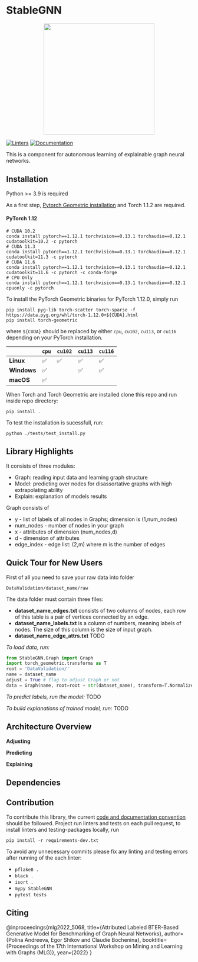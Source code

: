 # StableGNN

<p align="center">
  <img src="https://github.com/anpolol/StableGNN/blob/main/docs/stable_gnn.png?raw=true" width="300px"> 
</p>


[![Linters](https://github.com/anpolol/StableGNN/actions/workflows/linters.yml/badge.svg)](https://github.com/anpolol/StableGNN/actions/workflows/testing.yml)
[![Documentation](https://github.com/anpolol/StableGNN/actions/workflows/gh_pages.yml/badge.svg)](https://anpolol.github.io/StableGNN/index.html)

This is a component for autonomous learning of explainable graph neural networks.


## Installation
Python >= 3.9 is required

As a first step, [Pytorch Geometric installation](https://github.com/pyg-team/pytorch_geometric/) and Torch 1.1.2 are required.

#### PyTorch 1.12

```
# CUDA 10.2
conda install pytorch==1.12.1 torchvision==0.13.1 torchaudio==0.12.1 cudatoolkit=10.2 -c pytorch
# CUDA 11.3
conda install pytorch==1.12.1 torchvision==0.13.1 torchaudio==0.12.1 cudatoolkit=11.3 -c pytorch
# CUDA 11.6
conda install pytorch==1.12.1 torchvision==0.13.1 torchaudio==0.12.1 cudatoolkit=11.6 -c pytorch -c conda-forge
# CPU Only
conda install pytorch==1.12.1 torchvision==0.13.1 torchaudio==0.12.1 cpuonly -c pytorch
```

To install the PyTorch Geometric binaries for PyTorch 1.12.0, simply run


```
pip install pyg-lib torch-scatter torch-sparse -f https://data.pyg.org/whl/torch-1.12.0+${CUDA}.html
pip install torch-geometric
```

where `${CUDA}` should be replaced by either `cpu`, `cu102`, `cu113`, or `cu116` depending on your PyTorch installation.

|             | `cpu` | `cu102` | `cu113` | `cu116` |
|-------------|-------|---------|---------|---------|
| **Linux**   | ✅    | ✅      | ✅      | ✅      |
| **Windows** | ✅    |         | ✅      | ✅      |
| **macOS**   | ✅    |         |         |         |


When Torch and Torch Geometric are installed clone this repo and run inside repo directory:

```
pip install . 
```

To test the installation is sucessfull, run: 

```
python ./tests/test_install.py
```

## Library Highlights
It consists of three modules:
* Graph: reading input data and learning graph structure
* Model: predicting over nodes for disassortative graphs with high extrapolating ability 
* Explain: explanation of models results

Graph consists of 
* y - list of labels of all nodes in Graphs; dimension is (1,num_nodes)
* num_nodes - number of nodes in your graph
* x - attributes of dimension (num_nodes,d)
* d - dimension of attributes
* edge_index - edge list: (2,m) where m is the number of edges



## Quick Tour for New Users
First of all you need to save your raw data into folder 
```
DataValidation/dataset_name/raw
```
The data folder must contain three files: 

* **dataset_name_edges.txt** consists of two columns of nodes, each row of this table is a pair of vertices connected by an edge.
* **dataset_name_labels.txt** is a column of numbers, meaning labels of nodes. The size of this column is the size of input graph.
* **dataset_name_edge_attrs.txt** TODO


_To load data, run:_
```python
from StableGNN.Graph import Graph
import torch_geometric.transforms as T
root = 'DataValidation/'
name = dataset_name
adjust = True # flag to adjust Graph or not
data = Graph(name, root=root + str(dataset_name), transform=T.NormalizeFeatures(), adjust_flag=adjust)[0]
```
 
_To predict labels, run the model:_
TODO

_To build explanations of trained model, run:_
TODO


## Architecture Overview
**Adjusting** 

**Predicting**

**Explaining**

## Dependencies

## Contribution
To contribute this library, the current [code and documentation convention](wiki/Development.md) should be followed.
Project run linters and tests on each pull request, to install linters and testing-packages locally, run 

```
pip install -r requirements-dev.txt
```
To avoid any unnecessary commits please fix any linting and testing errors after running of the each linter:
- `pflake8 .`
- `black .`
- `isort .`
- `mypy StableGNN`
- `pytest tests`

## Citing

@inproceedings{mlg2022_5068,
title={Attributed Labeled BTER-Based Generative Model for Benchmarking of Graph Neural Networks},
author={Polina Andreeva, Egor Shikov and Claudie Bocheninа},
booktitle={Proceedings of the 17th International Workshop on Mining and Learning with Graphs (MLG)},
year={2022}
}
